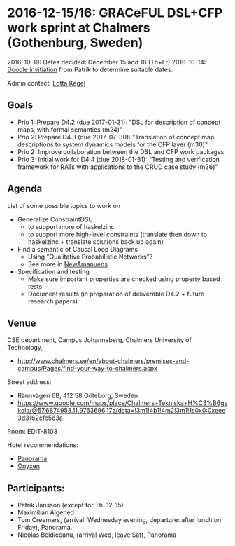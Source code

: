# 2016-12-15/16: GRACeFUL DSL+CFP work sprint at Chalmers (Gothenburg, Sweden)

2016-10-19: Dates decided: December 15 and 16 (Th+Fr)
2016-10-14: [Doodle invitiation](https://doodle.com/poll/67vdzvgim6rkyun2) from Patrik to determine suitable dates.

Admin contact: [Lotta Kegel](https://www.chalmers.se/en/Staff/Pages/kegel.aspx)

## Goals

* Prio 1: Prepare D4.2 (due 2017-01-31): "DSL for description of concept maps, with formal semantics (m24)"
* Prio 2: Prepare D4.3 (due 2017-07-30): "Translation of concept map descriptions to system dynamics models for the CFP layer (m30)"
* Prio 2: Improve collaboration between the DSL and CFP work packages
* Prio 3: Initial work for D4.4 (due 2018-01-31): "Testing and verification framework for RATs with applications to the CRUD case study (m36)"

## Agenda

List of some possible topics to work on
* Generalize ConstraintDSL
    * to support more of haskelzinc
    * to support more high-level constraints (translate then down to haskelzinc + translate solutions back up again)
* Find a semantic of Causal Loop Diagrams
    * Using "Qualitative Probabilistic Networks"?
    * See more in [NewAmanuens](../Amanuens/NewAmanuens.md)
* Specification and testing
    * Make sure important properties are checked using property based tests
    * Document results (in preparation of deliverable D4.2 + future research papers)



## Venue

CSE department,
Campus Johanneberg,
Chalmers University of Technology,
* http://www.chalmers.se/en/about-chalmers/premises-and-campus/Pages/find-your-way-to-chalmers.aspx

Street address:
* Rännvägen 6B, 412 58 Göteborg, Sweden
* https://www.google.com/maps/place/Chalmers+Tekniska+H%C3%B6gskola/@57.6874953,11.9763696,17z/data=!3m1!4b1!4m2!3m1!1s0x0:0xeee3d3162cfc5d3a

Room: EDIT-8103

Hotel recommendations:
* [Panorama](https://www.nordicchoicehotels.com/quality/quality-hotel-panorama1/)
* [Onyxen](http://www.hotellonyxen.se/en/)

## Participants:

* Patrik Jansson (except for Th. 12-15)
* Maximilian Algehed
* Tom Creemers, (arrival: Wednesday evening, departure: after lunch on Friday), Panorama.
* Nicolas Beldiceanu, (arrival Wed, leave Sat), Panorama
